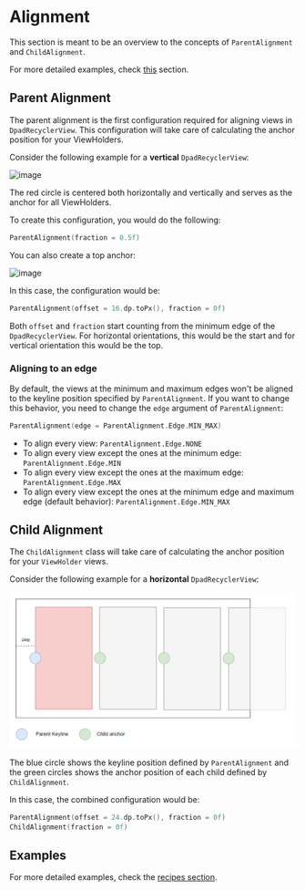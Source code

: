 # Alignment

This section is meant to be an overview to the concepts of `ParentAlignment` and `ChildAlignment`.

For more detailed examples, check [this](recipes/alignment.md) section.

## Parent Alignment

The parent alignment is the first configuration required for aligning views in `DpadRecyclerView`.
This configuration will take care of calculating the anchor position for your ViewHolders.

Consider the following example for a **vertical** `DpadRecyclerView`:

<img width="600" alt="image" src="https://user-images.githubusercontent.com/10662096/200148271-a0a4cb4c-d134-4d08-a146-f35e468f79dd.png">

The red circle is centered both horizontally and vertically and serves as the anchor for all ViewHolders.

To create this configuration, you would do the following:

```kotlin
ParentAlignment(fraction = 0.5f)
```

You can also create a top anchor:

<img width="600" alt="image" src="https://user-images.githubusercontent.com/10662096/200148312-8f7a698e-226f-467e-8c57-f077839baf2e.png">

In this case, the configuration would be:

```kotlin
ParentAlignment(offset = 16.dp.toPx(), fraction = 0f)
```

Both `offset` and `fraction` start counting from the minimum edge of the `DpadRecyclerView`. For horizontal orientations, this would be the start and for vertical orientation this would be the top.

### Aligning to an edge

By default, the views at the minimum and maximum edges won't be aligned to the keyline position specified by `ParentAlignment`. If you want to change this behavior, you need to change the `edge` argument of `ParentAlignment`:

```kotlin
ParentAlignment(edge = ParentAlignment.Edge.MIN_MAX)
```

* To align every view: `ParentAlignment.Edge.NONE`
* To align every view except the ones at the minimum edge: `ParentAlignment.Edge.MIN`
* To align every view except the ones at the maximum edge: `ParentAlignment.Edge.MAX`
* To align every view except the ones at the minimum edge and maximum edge (default behavior): `ParentAlignment.Edge.MIN_MAX`

## Child Alignment

The `ChildAlignment` class will take care of calculating the anchor position for your `ViewHolder` views.

Consider the following example for a **horizontal** `DpadRecyclerView`:

![Start alignment](img/start_alignment.png)

The blue circle shows the keyline position defined by `ParentAlignment` and the green circles shows the anchor position of each child
defined by `ChildAlignment`.

In this case, the combined configuration would be:

```kotlin
ParentAlignment(offset = 24.dp.toPx(), fraction = 0f)
ChildAlignment(fraction = 0f)
```

## Examples

For more detailed examples, check the [recipes section](recipes/alignment.md).